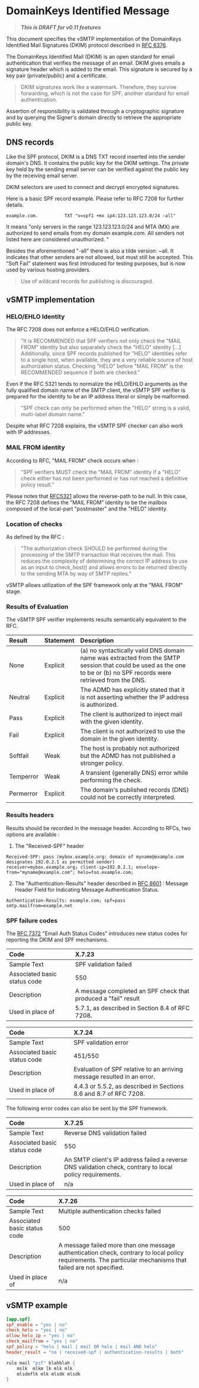 # DomainKeys Identified Message

> ___This is DRAFT for v0.11 features___

This document specifies the vSMTP implementation of the DomainKeys Identified Mail Signatures (DKIM) protocol described in [RFC 6376](https://www.rfc-editor.org/rfc/rfc6376.html).

The DomainKeys Identified Mail (DKIM) is an open standard for email authentication that verifies the message of an email. DKIM gives emails a signature header which is added to the email. This signature is secured by a key pair (private/public) and a certificate. 

> DKIM signatures work like a watermark. Therefore, they survive forwarding, which is not the case for SPF, another standard for email authentication.

Assertion of responsibility is validated through a cryptographic signature and by querying the Signer's domain directly to retrieve the appropriate public key.


## DNS records

Like the SPF protocol, DKIM is a DNS TXT record inserted into the sender domain's DNS. It contains the public key for the DKIM settings. The private key held by the sending email server can be verified against the public key by the receiving email server.

DKIM selectors are used to connect and decrypt encrypted signatures.

Here is a basic SPF record example. Please refer to RFC 7208 for further details.

```shell
example.com.          TXT "v=spf1 +mx ip4:123.123.123.0/24 -all"
```

It means "only servers in the range 123.123.123.0/24 and MTA (MX) are authorized to send emails from my domain example.com. All senders not listed here are considered unauthorized. "

Besides the aforementioned "-all" there is also a tilde version: ~all. It indicates that other senders are not allowed, but must still be accepted. This “Soft Fail” statement was first introduced for testing purposes, but is now used by various hosting providers.

> Use of wildcard records for publishing is discouraged.

## vSMTP implementation

### HELO/EHLO Identity

The RFC 7208 does not enforce a HELO/EHLO verification.

> "It is RECOMMENDED that SPF verifiers not only check the "MAIL FROM" identity but also separately check the "HELO" identity
[...] Additionally, since SPF records published for "HELO" identities refer to a single host, when available, they are a very reliable source of host authorization status.  Checking "HELO" before "MAIL FROM" is the RECOMMENDED sequence if both are checked."

Even if the RFC 5321 tends to normalize the HELO/EHLO arguments as the fully qualified domain name of the SMTP client, the vSMTP SPF verifier is prepared for the identity to be an IP address literal or simply be malformed.  

> "SPF check can only be performed when the "HELO" string is a valid, multi-label domain name."

Despite what RFC 7208 explains, the vSMTP SPF checker can also work with IP addresses.

### MAIL FROM identity

According to RFC, "MAIL FROM" check occurs when :

> "SPF verifiers MUST check the "MAIL FROM" identity if a "HELO" check either has not been performed or has not reached a definitive policy result."

Please notes that [RFC5321](https://www.rfc-editor.org/rfc/rfc5321.html#section-4.5.5) allows the reverse-path to be null. In this case, the RFC 7208 defines the "MAIL FROM" identity to be the mailbox composed of the local-part "postmaster" and the "HELO" identity.

### Location of checks

As defined by the RFC :

> "The authorization check SHOULD be performed during the processing of the SMTP transaction that receives the mail. This reduces the complexity of determining the correct IP address to use as an input to check_host() and allows errors to be returned directly to the sending MTA by way of SMTP replies."

vSMTP allows utilization of the SPF framework only at the "MAIL FROM" stage.

### Results of Evaluation

The vSMTP SPF verifier implements results semantically equivalent to the RFC.

| Result | Statement | Description |
| :--- | :--- | :--- |
| None | Explicit | (a) no syntactically valid DNS domain name was extracted from the SMTP session that could be used as the one to be or (b) no SPF records were retrieved from the DNS.|
| Neutral | Explicit | The ADMD has explicitly stated that it is not asserting whether the IP address is authorized. |
| Pass | Explicit | The client is authorized to inject mail with the given identity. |
| Fail | Explicit | The client is not authorized to use the domain in the given identity. |
| Softfail | Weak | The host is probably not authorized but the ADMD has not published a stronger policy. |
| Temperror | Weak | A transient (generally DNS) error while performing the check. |
| Permerror | Explicit | The domain's published records (DNS) could not be correctly interpreted. |

### Results headers

Results should be recorded in the message header. According to RFCs, two options are available :

1. The "Received-SPF" header

```shell
Received-SPF: pass (mybox.example.org: domain of myname@example.com designates 192.0.2.1 as permitted sender)
receiver=mybox.example.org; client-ip=192.0.2.1; envelope-from="myname@example.com"; helo=foo.example.com;
```

2. The "Authentication-Results" header described in [RFC 8601](https://www.rfc-editor.org/rfc/rfc8601#appendix-B) : Message Header Field for Indicating Message Authentication Status.

```shell
Authentication-Results: example.com; spf=pass smtp.mailfrom=example.net
```

### SPF failure codes

The [RFC 7372]() "Email Auth Status Codes" introduces new status codes for reporting the DKIM and SPF mechanisms.

| Code | X.7.23 |
| :--- | :--- |
| Sample Text | SPF validation failed |
| Associated basic status code | 550 |
| Description | A message completed an SPF check that produced a "fail" result |
| Used in place of| 5.7.1, as described in Section 8.4 of RFC 7208.|

| Code | X.7.24 |
| :--- | :--- |
| Sample Text | SPF validation error |
| Associated basic status code | 451/550 |
| Description | Evaluation of SPF relative to an arriving message resulted in an error. |
| Used in place of | 4.4.3 or 5.5.2, as described in Sections 8.6 and 8.7 of RFC 7208. |

The following error codes can also be sent by the SPF framework.

| Code | X.7.25 |
| :--- | :--- |
| Sample Text | Reverse DNS validation failed |
| Associated basic status code | 550 |
| Description | An SMTP client's IP address failed a reverse DNS validation check, contrary to local policy requirements. |
| Used in place of | n/a |

| Code | X.7.26 |
| :--- | :--- |
| Sample Text | Multiple authentication checks failed |
| Associated basic status code | 500
| Description | A message failed more than one message authentication check, contrary to local policy requirements. The particular mechanisms that failed are not specified. |
| Used in place of | n/a |

## vSMTP example

```toml
[app.spf]
spf_enable = "yes | no"
check_helo = "yes | no"
allow_helo_ip = "yes | no"
check_mailfrom = "yes | no"
spf_policy = "helo | mail | mail OR helo | mail AND helo"
header_result = "no | received-spf | authentication-results | both"
```

```rust
rule mail "psf" blahblah {
    mslk  mlkm lk mlk mlk 
    mlsdmflk mlk mlsdk mlsdk
}
```

